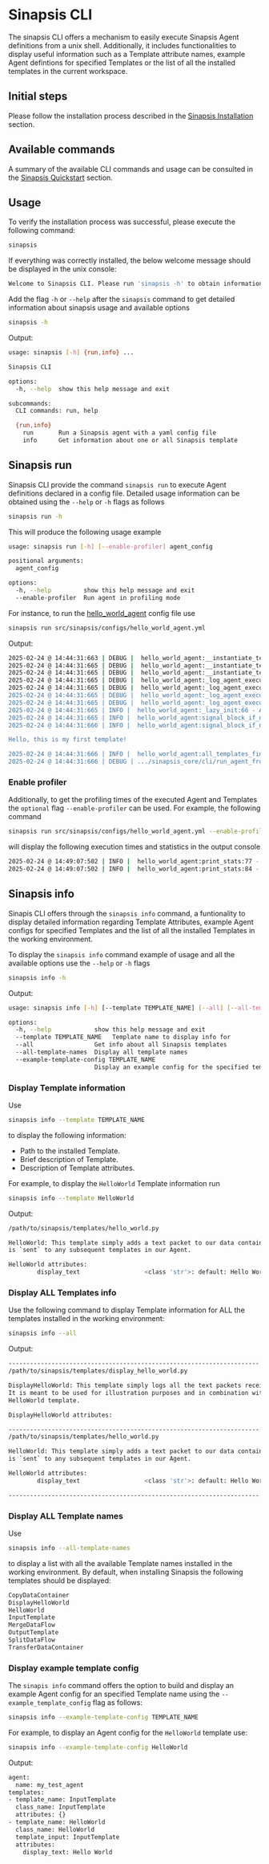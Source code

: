 # Sinapsis CLI

The sinapsis CLI offers a mechanism to easily execute Sinapsis Agent definitions from a unix shell. Additionally, it includes functionalities to display useful information such as a Template attribute names, example Agent defintions for specified Templates or the list of all the installed templates in the current workspace.


## Initial steps

Please follow the installation process described in the [Sinapsis Installation](https://github.com/Sinapsis-ai/sinapsis?tab=readme-ov-file#installation) section. 

## Available commands
A summary of the available CLI commands and usage can be consulted in the 
[Sinapsis Quickstart](https://github.com/Sinapsis-ai/sinapsis?tab=readme-ov-file#quickstart) section.


## Usage

To verify the installation process was successful, please execute the following command:

```bash
sinapsis
```
If everything was correctly installed, the below welcome message should be displayed in the unix console:
```bash
Welcome to Sinapsis CLI. Please run 'sinapsis -h' to obtain information about available commands.
```
Add the flag `-h` or `--help` after the `sinapsis` command to get detailed information about sinapsis usage and available options  
```bash
sinapsis -h
```
Output:
```bash
usage: sinapsis [-h] {run,info} ...

Sinapsis CLI

options:
  -h, --help  show this help message and exit

subcommands:
  CLI commands: run, help

  {run,info}
    run       Run a Sinapsis agent with a yaml config file
    info      Get information about one or all Sinapsis template
```

## Sinapsis run
Sinapsis CLI provide the command `sinapsis run` to execute Agent definitions declared in a config file. Detailed usage information can be obtained using the `--help` or `-h` flags as follows
```bash
sinapsis run -h
```
This will produce the following usage example 
```bash
usage: sinapsis run [-h] [--enable-profiler] agent_config

positional arguments:
  agent_config

options:
  -h, --help         show this help message and exit
  --enable-profiler  Run agent in profiling mode
```

For instance, to run the [hello_world_agent](https://github.com/Sinapsis-ai/sinapsis/blob/main/src/sinapsis/configs/hello_world_agent.yml) config file use
```bash
sinapsis run src/sinapsis/configs/hello_world_agent.yml
```
Output:
```bash
2025-02-24 @ 14:44:31:663 | DEBUG |  hello_world_agent:__instantiate_templates:113 - Initialized template: InputTemplate
2025-02-24 @ 14:44:31:665 | DEBUG |  hello_world_agent:__instantiate_templates:113 - Initialized template: HelloWorld
2025-02-24 @ 14:44:31:665 | DEBUG |  hello_world_agent:__instantiate_templates:113 - Initialized template: DisplayHelloWorld
2025-02-24 @ 14:44:31:665 | DEBUG |  hello_world_agent:_log_agent_execution_order:128 - Execution Order
2025-02-24 @ 14:44:31:665 | DEBUG |  hello_world_agent:_log_agent_execution_order:131 - Order: <<0>>, template name: <<InputTemplate>>
2025-02-24 @ 14:44:31:665 | DEBUG |  hello_world_agent:_log_agent_execution_order:131 - Order: <<1>>, template name: <<HelloWorld>>
2025-02-24 @ 14:44:31:665 | DEBUG |  hello_world_agent:_log_agent_execution_order:131 - Order: <<2>>, template name: <<DisplayHelloWorld>>
2025-02-24 @ 14:44:31:665 | INFO |  hello_world_agent:_lazy_init:66 - Agent and templates initialized
2025-02-24 @ 14:44:31:665 | INFO |  hello_world_agent:signal_block_if_needed:167 - Signaling block mode for HelloWorld no: 2/3
2025-02-24 @ 14:44:31:666 | INFO |  hello_world_agent:signal_block_if_needed:167 - Signaling block mode for DisplayHelloWorld no: 3/3

Hello, this is my first template!

2025-02-24 @ 14:44:31:666 | INFO |  hello_world_agent:all_templates_finished:208 - All templates returned finished, stopping execution...
2025-02-24 @ 14:44:31:666 | DEBUG | .../sinapsis_core/cli/run_agent_from_config.py:run_agent_from_config:47 - result: DataContainer(container_id=a360a..., images=[], audios=[], texts=[TextPacket(content='Hello, this is my first template!', id='e86...', source='HelloWorld', modified_by_templates=['HelloWorld'], embedding=[], generic_data={}, annotations=None)], time_series=[], binary_data=[], generic_data={})
```
### Enable profiler
Additionally, to get the profiling times of the executed Agent and Templates the `optional` flag `--enable-profiler` can be used. For example, the following command
```bash
sinapsis run src/sinapsis/configs/hello_world_agent.yml --enable-profiler
```
will display the following execution times and statistics in the output console 
```bash
2025-02-24 @ 14:49:07:502 | INFO |  hello_world_agent:print_stats:77 - template: HelloWorld, average_time: 0.030, median: 0.030, num_executions: 1
2025-02-24 @ 14:49:07:502 | INFO |  hello_world_agent:print_stats:84 - Agent times: 0.174 median: 0.174
```

## Sinapsis info
Sinapis CLI offers through the `sinapsis info` command, a funtionality to display detailed information regarding Template Attributes, example Agent configs for specified Templates and the list of all the installed Templates in the working environment. 

To display the `sinapsis info` command example of usage and all the available options use the `--help` or `-h` flags
```bash
sinapsis info -h
```
Output:
```bash
usage: sinapsis info [-h] [--template TEMPLATE_NAME] [--all] [--all-template-names] [--example-template-config TEMPLATE_NAME]

options:
  -h, --help            show this help message and exit
  --template TEMPLATE_NAME   Template name to display info for
  --all                 Get info about all Sinapsis templates
  --all-template-names  Display all template names
  --example-template-config TEMPLATE_NAME
                        Display an example config for the specified template
```
### Display Template information
Use 
```bash
sinapsis info --template TEMPLATE_NAME
```
to display the following information:
* Path to the installed Template.
* Brief description of Template.
* Description of Template attributes. 

For example, to display the `HelloWorld` Template information run

```bash
sinapsis info --template HelloWorld
```
Output:
```bash
/path/to/sinapsis/templates/hello_world.py

HelloWorld: This template simply adds a text packet to our data container. The data container
is `sent` to any subsequent templates in our Agent.

HelloWorld attributes: 
        display_text                  <class 'str'>: default: Hello World
```

### Display ALL Templates info 
Use the following command to display Template information for ALL the templates installed in the working environment:
```bash
sinapsis info --all
```
Output:
```bash
----------------------------------------------------------------------
/path/to/sinapsis/templates/display_hello_world.py

DisplayHelloWorld: This template simply logs all the text packets received in a data container.
It is meant to be used for illustration purposes and in combination with
HelloWorld template.

DisplayHelloWorld attributes: 

----------------------------------------------------------------------
/path/to/sinapsis/templates/hello_world.py

HelloWorld: This template simply adds a text packet to our data container. The data container
is `sent` to any subsequent templates in our Agent.

HelloWorld attributes: 
        display_text                  <class 'str'>: default: Hello World

----------------------------------------------------------------------
```
### Display ALL Template names
Use 
```bash
sinapsis info --all-template-names
```
to display a list with all the available Template names installed in the working environment. By default, when installing Sinapsis the following templates should be displayed: 
```bash
CopyDataContainer
DisplayHelloWorld
HelloWorld
InputTemplate
MergeDataFlow
OutputTemplate
SplitDataFlow
TransferDataContainer
```
### Display example template config
The ```sinapis info``` command offers the option to build and display an example Agent config for an specified Template name using the ```--example_template_config``` flag as follows:  
```bash
sinapsis info --example-template-config TEMPLATE_NAME
```
For example, to display an Agent config for the ```HelloWorld``` template use:
```bash
sinapsis info --example-template-config HelloWorld
```
Output:
```bash
agent:
  name: my_test_agent
templates:
- template_name: InputTemplate
  class_name: InputTemplate
  attributes: {}
- template_name: HelloWorld
  class_name: HelloWorld
  template_input: InputTemplate
  attributes:
    display_text: Hello World
```



